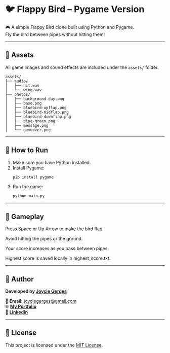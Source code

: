 # 🐦 Flappy Bird – Pygame Version

🎮 A simple Flappy Bird clone built using Python and Pygame.  
Fly the bird between pipes without hitting them!

---

## 📁 Assets

All game images and sound effects are included under the `assets/` folder.

```
assets/
├── audio/
│   ├── hit.wav
│   └── wing.wav
├── photos/
│   ├── background-day.png
│   ├── base.png
│   ├── bluebird-upflap.png
│   ├── bluebird-midflap.png
│   ├── bluebird-downflap.png
│   ├── pipe-green.png
│   ├── message.png
│   └── gameover.png
```

---

## 🚀 How to Run

1. Make sure you have Python installed.
2. Install Pygame:
   ```bash
   pip install pygame
   ```
3. Run the game:
   ```bash
   python main.py
   ```

---
## 🏁 Gameplay
Press Space or Up Arrow to make the bird flap.

Avoid hitting the pipes or the ground.

Your score increases as you pass between pipes.

Highest score is saved locally in highest_score.txt.

---
## 🧠 Author

**Developed by [Joycie Gerges](mailto:joyciegerges@gmail.com)**

📧 **Email:** [joyciegerges@gmail.com](mailto:joyciegerges@gmail.com)  
🌐 **[My Portfolio](https://joycieportfolio.netlify.app)**  
🔗 **[LinkedIn](https://www.linkedin.com/in/joycie-gerges-b45514248)**

---

## 📜 License

This project is licensed under the [MIT License](./LICENSE).
